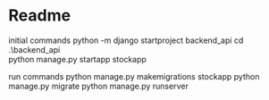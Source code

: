 # Readme

initial commands
python -m django startproject backend_api
cd .\backend_api\
python manage.py startapp stockapp

run commands
python manage.py makemigrations stockapp
python manage.py migrate
python manage.py runserver
